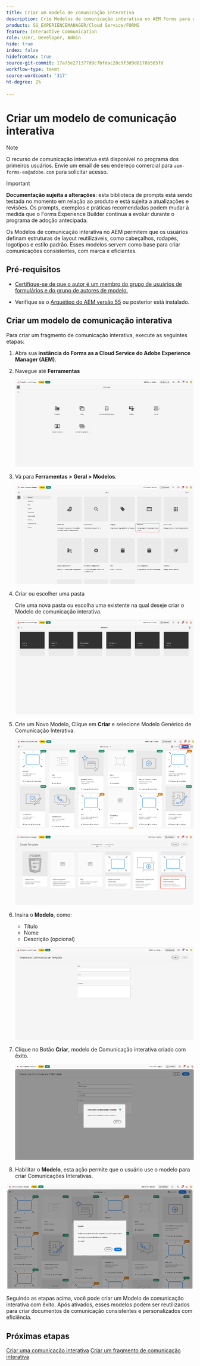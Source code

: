 ```yaml
---
title: Criar um modelo de comunicação interativa
description: Crie Modelos de comunicação interativa no AEM Forms para definir layouts reutilizáveis, garantir a consistência da marca e simplificar a criação de comunicações personalizadas orientadas por dados.
products: SG_EXPERIENCEMANAGER/Cloud Service/FORMS
feature: Interactive Communication
role: User, Developer, Admin
hide: true
index: false
hidefromtoc: true
source-git-commit: 17a75e271377d9c7bfdac28c9f3d9d8178b565fd
workflow-type: tm+mt
source-wordcount: '317'
ht-degree: 2%

---
```


# Criar um modelo de comunicação interativa

>[!NOTE]
>
> O recurso de comunicação interativa está disponível no programa dos primeiros usuários. Envie um email de seu endereço comercial para `aem-forms-ea@adobe.com` para solicitar acesso.

>[!IMPORTANT]
>
> **Documentação sujeita a alterações**: esta biblioteca de prompts está sendo testada no momento em relação ao produto e está sujeita a atualizações e revisões. Os prompts, exemplos e práticas recomendadas podem mudar à medida que o Forms Experience Builder continua a evoluir durante o programa de adoção antecipada.

Os Modelos de comunicação interativa no AEM permitem que os usuários definam estruturas de layout reutilizáveis, como cabeçalhos, rodapés, logotipos e estilo padrão. Esses modelos servem como base para criar comunicações consistentes, com marca e eficientes.

## Pré-requisitos

* [Certifique-se de que o autor é um membro do grupo de usuários de formulários e do grupo de autores de modelo.](/help/forms/setup-forms-cloud-service.md#configure-users)

* Verifique se o [Arquétipo do AEM versão 55](https://github.com/adobe/aem-project-archetype) ou posterior está instalado.

## Criar um modelo de comunicação interativa

Para criar um fragmento de comunicação interativa, execute as seguintes etapas:

1. Abra sua **instância do Forms as a Cloud Service do Adobe Experience Manager (AEM)**.

1. Navegue até **Ferramentas**

   ![Localizar IC Docu](/help/forms/interactive-communication/assets/aem.png)

1. Vá para **Ferramentas > Geral > Modelos**.

   ![Localizar IC Docu](/help/forms/interactive-communication/assets/template.png)

1. Criar ou escolher uma pasta

   Crie uma nova pasta ou escolha uma existente na qual deseje criar o Modelo de comunicação interativa.

   ![Localizar IC Docu](/help/forms/interactive-communication/assets/choosefolder.png)

1. Crie um Novo Modelo, Clique em **Criar** e selecione Modelo Genérico de Comunicação Interativa.

   ![Localizar IC Docu](/help/forms/interactive-communication/assets/create1.png)

   ![Localizar IC Docu](/help/forms/interactive-communication/assets/choose.png)

1. Insira o **Modelo**, como:

   * Título
   * Nome
   * Descrição (opcional)

   ![Localizar IC Docu](/help/forms/interactive-communication/assets/create2.png)

1. Clique no Botão **Criar**, modelo de Comunicação interativa criado com êxito.

   ![Localizar IC Docu](/help/forms/interactive-communication/assets/enabled.png)

1. Habilitar o **Modelo**, esta ação permite que o usuário use o modelo para criar Comunicações Interativas.

![Localizar IC Docu](/help/forms/interactive-communication/assets/enable.png)

Seguindo as etapas acima, você pode criar um Modelo de comunicação interativa com êxito. Após ativados, esses modelos podem ser reutilizados para criar documentos de comunicação consistentes e personalizados com eficiência.

## Próximas etapas

[Criar uma comunicação interativa](/help/forms/interactive-communication/create-interactive-communication.md)
[Criar um fragmento de comunicação interativa](/help/forms/interactive-communication/create-interactive-communication-fragment.md)
